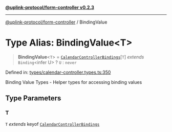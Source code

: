 [**@uplink-protocol/form-controller v0.2.3**](../README.md)

***

[@uplink-protocol/form-controller](../globals.md) / BindingValue

# Type Alias: BindingValue\<T\>

> **BindingValue**\<`T`\> = [`CalendarControllerBindings`](../interfaces/CalendarControllerBindings.md)\[`T`\] *extends* `Binding`\<infer U\> ? `U` : `never`

Defined in: [types/calendar-controller.types.ts:350](https://github.com/jmkcoder/uplink-protocol-calendar/blob/dfbd1d9163b3335ef17060f21cb7756b2a9c621d/src/types/calendar-controller.types.ts#L350)

Binding Value Types - Helper types for accessing binding values

## Type Parameters

### T

`T` *extends* keyof [`CalendarControllerBindings`](../interfaces/CalendarControllerBindings.md)
